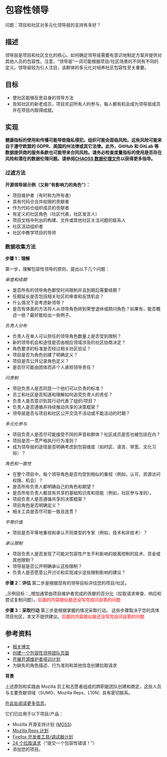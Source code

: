 # 包容性领导

问题：项目和社区对多元化领导层的支持有多好？


## 描述

领导层是项目和社区文化的核心。如何确定领导层需要有意识地制定方案并提供对其他人员的包容性。注意，“领导层”一词可能根据项目/社区场景的不同有不同的定义。领导层较为引人注目，该群体的多元化对培养社区包容性至关重要。


## 目标

* 使社区能够反思自身的领导方法
* 告知社区的新老成员，项目欢迎所有人的参与，每人都有机会成为领导层成员并在项目内取得成就。


## 实现

__健康指标的使用和传播可能导致隐私侵犯。组织可能会面临风险。这些风险可能来自于遵守欧盟的 GDPR、美国的州法律或其它法律。此外，GitHub 和 GitLab 等数据提供商的服务条款也可能带来合同风险。请务必检查度量指标的使用是否存在风险和潜在的数据伦理问题。请参阅[CHAOSS 数据伦理文件](https://github.com/chaoss/metrics/tree/main/resources)以获得更多指导。__

### 过滤方法

**开源领导层示例（又称“有影响力的角色”）：**

* 项目维护者（有时称为所有者）
* 具有代码仓合并权限的贡献者
* 作为代码仓组织成员的贡献者
* 有定义的社区角色（社区代表，社区发言人）
* 项目文档中列出的构建、文件或其他社区关注问题的联系人
* 社区活动组织者
* 社区中教学项目的导师

### 数据收集方法

**步骤 1：理解**

第一步，理解包容性领导的原则，提出以下几个问题：

_审查和续期_

* 是否所有的领导角色都受时间限制并且到期后需要续期？
* 任期延长是否包括相关社区的审查和反馈机会？
* 什么情况下会考虑新领导？
* 是否有体面的方法将人从领导角色转到荣誉退休或顾问角色？如果有，能否概述一些？最好能给出一些例子。

_负责人分布_

* 负责人在单人可以担任的领导角色数量上是否受到限制？
* 新的领导机会和途径是否由相应领域涉及的社区协商决定？
* 角色要求的标准是否经过相关社区验证？
* 项目是否为角色创建了明确定义？
* 项目是否公开记录角色定义？
* 是否尽可能由团体而非个人承担领导责任？

_问责制_

* 项目负责人是否同意一个他们可以负责的标准？
* 员工和社区是否知道和理解如何追究负责人的责任？
* 负责人是否意识到其行动代表了组织/项目？
* 负责人是否遵循并持续推动共享的决策框架？
* 领导层是否与项目和社区公开交流不活动或不能活动的时期？

_多元化参与_

* 项目负责人是否尽可能接受不同的声音和群体？社区成员是否也被包括在内？
* 项目是否一贯严格执行行为准则？
* 成为领导层的途径是否明确考虑到包容维度（如时区、语言、带宽、文化习俗）？

_角色和一致性_

* 在整个项目中，每个领导角色是否均受到相似的重视（例如，认可、资源访问权限、机会）？
* 是否所有负责人都明确自己的角色和期望？
* 是否所有负责人都具有共享的基础知识库和技能（例如，社区参与准则）。
* 项目负责人是否遵循共享的决策框架？
* 项目角色是否明确定义？
* 相关工具是否尽可能一致且连贯？

_平等价值_

* 项目是否平等地重视和承认不同类型的专家（例如，技术和非技术）？

_承认限制_

* 项目负责人是否发现了可能对包容性产生不利影响的脱离控制的技术、资金或其他限制？
* 领导层是否公开明确承认这些限制？
* 负责人是否愿意公开讨论和实现减少这些限制影响的建议？


**步骤 2：评估** 第二步是根据现有的领导目标评估您的项目/社区。

_示例目标：_增加通常由项目维护者完成的贡献的百分比（拉取请求审查、响应和尝试复制问题）。<font color = 'red'>后面的内容貌似是还没写完自问自答的问题</font>


**步骤 3：采取行动** 第三步是根据掌握的情况采取行动。 这些步骤取决于您的具体项目社区，本文不提供建议。<font color = 'red'>后面的内容貌似是还没写完自问自答的问题</font>


## 参考资料

* [相关博文](https://medium.com/@sunnydeveloper/how-to-apply-metrics-for-inclusion-to-your-open-source-project-71b4e31a7b0c)
* [创建一个包容性领导团队页面](https://github.com/mozilla/diversity/blob/master/leadership/inclusive-leadership-template.md)
* [开展开源维护者培训计划](https://mozilla.github.io/maintainer-cohort/)
* 为缺失的角色描述、行为准则和其他信息创建拉取请求


**背景**

上述原则和实践由 Mozilla 员工和志愿者组成的跨职能团队创建和商定，这些人员与主要贡献领域（SUMO、Mozilla Reps、L10N）具有密切联系。

[在此处阅读更多信息](https://wiki.mozilla.org/Volunteer_leadership_principles)。

它们已应用于以下项目/产品：

* Mozilla 开源支持计划 ([MOSS](https://www.mozilla.org/en-US/moss/))
* [Mozilla Reps 计划](https://blog.mozilla.org/mozillareps/2018/10/10/community-coordinator-role/)
* [Firefox 开发者工具/调试器计划](https://github.com/firefox-devtools/debugger/blob/aa827095d86475f816017ff35d6f9c2e83cf7b9b/docs/community-team.md)
* [24 个拉取请求](https://24pullrequests.com/)（“提交一个包容性错误！”）
* 添加您的项目。
